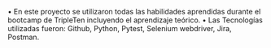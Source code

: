 • En este proyecto se utilizaron todas las habilidades aprendidas durante el bootcamp de TripleTen incluyendo el aprendizaje teórico.
• Las Tecnologías utilizadas fueron: Github, Python, Pytest, Selenium webdriver, Jira, Postman.
